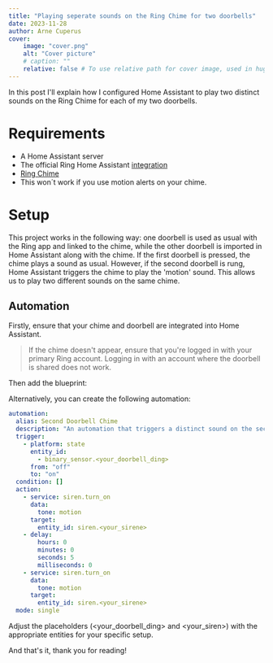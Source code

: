 ```yaml
---
title: "Playing seperate sounds on the Ring Chime for two doorbells"
date: 2023-11-28
author: Arne Cuperus
cover:
    image: "cover.png"
    alt: "Cover picture"
    # caption: ""
    relative: false # To use relative path for cover image, used in hugo Page-bundles
---
```


In this post I'll explain how I configured Home Assistant to play two distinct sounds on the Ring Chime for each of my two doorbells.

# Requirements
- A Home Assistant server
- The official Ring Home Assistant [integration](https://www.home-assistant.io/integrations/ring/)
- [Ring Chime](https://ring.com/products/smart-security-chime)
- This won´t work if you use motion alerts on your chime.

# Setup
This project works in the following way: one doorbell is used as usual with the Ring app and linked to the chime, while the other doorbell is imported in Home Assistant along with the chime. If the first doorbell is pressed, the chime plays a sound as usual. However, if the second doorbell is rung, Home Assistant triggers the chime to play the 'motion' sound. This allows us to play two different sounds on the same chime.

## Automation
Firstly, ensure that your chime and doorbell are integrated into Home Assistant. 
> If the chime doesn't appear, ensure that you're logged in with your primary Ring account. Logging in with an account where the doorbell is shared does not work.

Then add the blueprint:


Alternatively, you can create the following automation:
```yaml
automation:
  alias: Second Doorbell Chime
  description: "An automation that triggers a distinct sound on the second doorbell, making the chime ring twice."
  trigger:
    - platform: state
      entity_id:
        - binary_sensor.<your_doorbell_ding>
      from: "off"
      to: "on"
  condition: []
  action:
    - service: siren.turn_on
      data:
        tone: motion
      target:
        entity_id: siren.<your_sirene>
    - delay:
        hours: 0
        minutes: 0
        seconds: 5
        milliseconds: 0
    - service: siren.turn_on
      data:
        tone: motion
      target:
        entity_id: siren.<your_sirene>
  mode: single
```
Adjust the placeholders (<your_doorbell_ding> and <your_siren>) with the appropriate entities for your specific setup.

And that's it, thank you for reading!